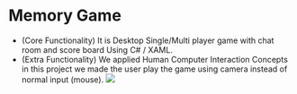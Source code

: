 # Memory Game 
- (Core Functionality) It is Desktop Single/Multi player game with chat room and score board Using C# / XAML.
- (Extra Functionality) We applied Human Computer Interaction Concepts in this project we made the user play the game using camera
instead of normal input (mouse).
![](https://github.com/taha7ussein007/MemoryGameServiceHCI/blob/master/MempryGameHCI_selected.gif)
